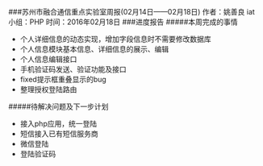 ###苏州市融合通信重点实验室周报(02月14日——02月18日)
	作者：姚善良 iat                   小组：PHP                        时间：2016年02月18日
###进度报告
#####本周完成的事情
* 个人详细信息的动态实现，增加字段信息时不需要修改数据库
* 个人信息模块基本信息、详细信息的展示、编辑
* 个人信息编辑接口
* 手机验证码发送、验证功能及接口
* fixed提示框重叠显示的bug
* 整理授权登陆路由

#####待解决问题及下一步计划
* 接入php应用，统一登陆
* 短信接入已有短信服务商
* 微信登陆
* 登陆验证码


